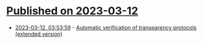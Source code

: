 # [Published on 2023-03-12](index.md)

* [2023-03-12, 03:53:59](https://lobste.rs/s/xktuab/automatic_verification_transparency) - [Automatic verification of transparency protocols (extended version)](https://arxiv.org/pdf/2303.04500.pdf)
